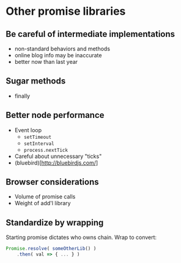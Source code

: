 Other promise libraries
===

## Be careful of intermediate implementations

* non-standard behaviors and methods
* online blog info may be inaccurate
* better now than last year

## Sugar methods

* finally

## Better node performance

* Event loop
	* `setTimeout`
	* `setInterval`
	* `process.nextTick`
* Careful about unnecessary "ticks"
* (bluebird)[http://bluebirdjs.com/]

## Browser considerations

* Volume of promise calls
* Weight of add'l library

## Standardize by wrapping

Starting promise dictates who owns chain. Wrap to convert:

```js
Promise.resolve( someOtherLib() )
	.then( val => { ... } )
``` 